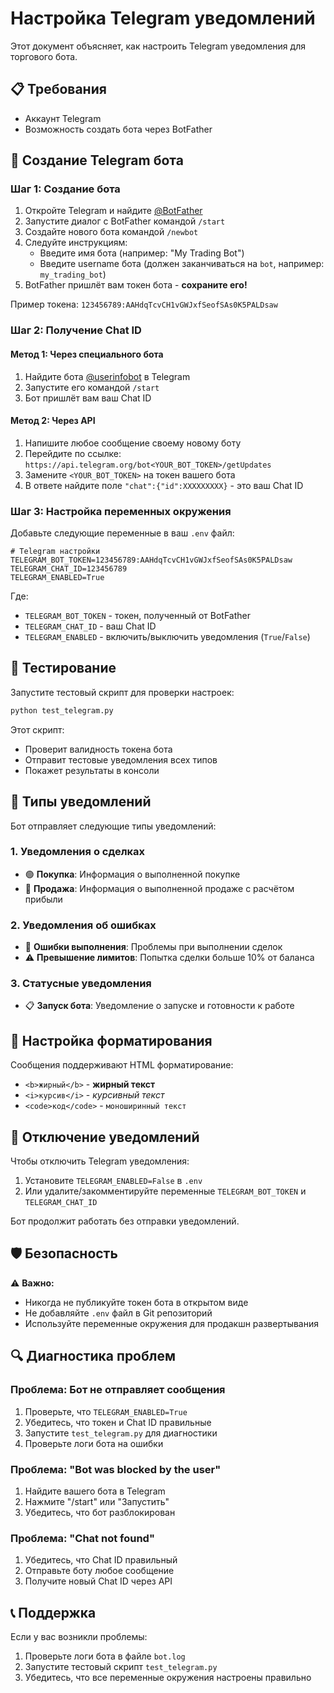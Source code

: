 # Настройка Telegram уведомлений

Этот документ объясняет, как настроить Telegram уведомления для торгового бота.

## 📋 Требования

- Аккаунт Telegram
- Возможность создать бота через BotFather

## 🤖 Создание Telegram бота

### Шаг 1: Создание бота

1. Откройте Telegram и найдите [@BotFather](https://t.me/BotFather)
2. Запустите диалог с BotFather командой `/start`
3. Создайте нового бота командой `/newbot`
4. Следуйте инструкциям:
   - Введите имя бота (например: "My Trading Bot")
   - Введите username бота (должен заканчиваться на `bot`, например: `my_trading_bot`)
5. BotFather пришлёт вам токен бота - **сохраните его!**

Пример токена: `123456789:AAHdqTcvCH1vGWJxfSeofSAs0K5PALDsaw`

### Шаг 2: Получение Chat ID

#### Метод 1: Через специального бота

1. Найдите бота [@userinfobot](https://t.me/userinfobot) в Telegram
2. Запустите его командой `/start`
3. Бот пришлёт вам ваш Chat ID

#### Метод 2: Через API

1. Напишите любое сообщение своему новому боту
2. Перейдите по ссылке: `https://api.telegram.org/bot<YOUR_BOT_TOKEN>/getUpdates`
3. Замените `<YOUR_BOT_TOKEN>` на токен вашего бота
4. В ответе найдите поле `"chat":{"id":XXXXXXXXX}` - это ваш Chat ID

### Шаг 3: Настройка переменных окружения

Добавьте следующие переменные в ваш `.env` файл:

```env
# Telegram настройки
TELEGRAM_BOT_TOKEN=123456789:AAHdqTcvCH1vGWJxfSeofSAs0K5PALDsaw
TELEGRAM_CHAT_ID=123456789
TELEGRAM_ENABLED=True
```

Где:
- `TELEGRAM_BOT_TOKEN` - токен, полученный от BotFather
- `TELEGRAM_CHAT_ID` - ваш Chat ID
- `TELEGRAM_ENABLED` - включить/выключить уведомления (`True`/`False`)

## 🧪 Тестирование

Запустите тестовый скрипт для проверки настроек:

```bash
python test_telegram.py
```

Этот скрипт:
- Проверит валидность токена бота
- Отправит тестовые уведомления всех типов
- Покажет результаты в консоли

## 📱 Типы уведомлений

Бот отправляет следующие типы уведомлений:

### 1. Уведомления о сделках
- 🟢 **Покупка**: Информация о выполненной покупке
- 🔴 **Продажа**: Информация о выполненной продаже с расчётом прибыли

### 2. Уведомления об ошибках
- 🚨 **Ошибки выполнения**: Проблемы при выполнении сделок
- ⚠️ **Превышение лимитов**: Попытка сделки больше 10% от баланса

### 3. Статусные уведомления
- 📋 **Запуск бота**: Уведомление о запуске и готовности к работе

## 🔧 Настройка форматирования

Сообщения поддерживают HTML форматирование:
- `<b>жирный</b>` - **жирный текст**
- `<i>курсив</i>` - *курсивный текст*
- `<code>код</code>` - `моноширинный текст`

## 🚫 Отключение уведомлений

Чтобы отключить Telegram уведомления:

1. Установите `TELEGRAM_ENABLED=False` в `.env`
2. Или удалите/закомментируйте переменные `TELEGRAM_BOT_TOKEN` и `TELEGRAM_CHAT_ID`

Бот продолжит работать без отправки уведомлений.

## 🛡️ Безопасность

⚠️ **Важно:**
- Никогда не публикуйте токен бота в открытом виде
- Не добавляйте `.env` файл в Git репозиторий
- Используйте переменные окружения для продакшн развертывания

## 🔍 Диагностика проблем

### Проблема: Бот не отправляет сообщения

1. Проверьте, что `TELEGRAM_ENABLED=True`
2. Убедитесь, что токен и Chat ID правильные
3. Запустите `test_telegram.py` для диагностики
4. Проверьте логи бота на ошибки

### Проблема: "Bot was blocked by the user"

1. Найдите вашего бота в Telegram
2. Нажмите "/start" или "Запустить"
3. Убедитесь, что бот разблокирован

### Проблема: "Chat not found"

1. Убедитесь, что Chat ID правильный
2. Отправьте боту любое сообщение
3. Получите новый Chat ID через API

## 📞 Поддержка

Если у вас возникли проблемы:
1. Проверьте логи бота в файле `bot.log`
2. Запустите тестовый скрипт `test_telegram.py`
3. Убедитесь, что все переменные окружения настроены правильно
